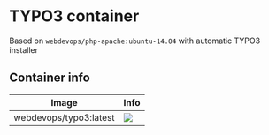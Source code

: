 # TYPO3 container

Based on `webdevops/php-apache:ubuntu-14.04` with automatic TYPO3 installer

## Container info

Image                               | Info                                                                       
----------------------------------- | ----------------------------------------------------------------------------------
webdevops/typo3:latest              | [![](https://badge.imagelayers.io/webdevops/typo3:latest.svg)](https://imagelayers.io/?images=webdevops/typo3:latest 'Get your own badge on imagelayers.io')

